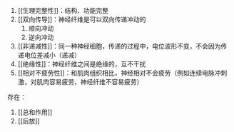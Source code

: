 1. [[生理完整性]]：结构、功能完整
2. [[双向传导]]：神经纤维是可以双向传递冲动的
	1. 顺向冲动
	2. 逆向冲动
3. [[非递减性]]：同一种神经细胞，传递的过程中，电位波形不变，不会因为传递电位差减小（递减）
4. [[绝缘性]]：神经纤维之间是绝缘的，互不干扰
5. [[相对不疲劳性]]：和肌肉组织相比，神经相对不会疲劳（例如连续电脉冲刺激，对肌肉容易疲劳，神经纤维不容易疲劳）

存在：
1. [[总和作用]]
2. [[后放]]